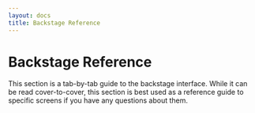 ```yaml
---
layout: docs
title: Backstage Reference
---
```


# Backstage Reference

This section is a tab-by-tab guide to the backstage interface. While it
can be read cover-to-cover, this section is best used as a reference
guide to specific screens if you have any questions about them.
